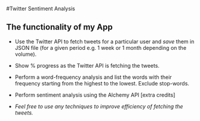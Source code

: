 #Twitter Sentiment Analysis

## The functionality of my App 
*  Use the Twitter API to fetch tweets for a particular user and *save* them in JSON file (for a given period e.g. 1 week or 1 month depending on the volume).
 

*  Show % progress as the Twitter API is fetching the tweets.


*  Perform a word-frequency analysis and list the words with their frequency starting from the highest to the lowest. Exclude stop-words.

  
*  Perform sentiment analysis using the Alchemy API [extra credits]

  
*  *Feel free to use any techniques to improve efficiency of fetching the tweets.*
